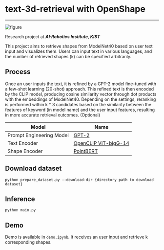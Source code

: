 # text-3d-retrieval with OpenShape
---
![figure](https://github.com/user-attachments/assets/9fa9cd58-ef7c-4cc9-9c69-cdb0ed2bdbb1)



Research project at **_AI·Robotics Institute, KIST_**

This project aims to retrieve shapes from ModelNet40 based on user text input and visualizes them. Users can input text in various languages, and the number of retrieved shapes (k) can be specified arbitrarily.


## Process
Once an user inputs the text, it is refined by a GPT-2 model fine-tuned with a few-shot learning (20-shot) approach. This refined text is then encoded by the CLIP model, producing cosine similarity vector through dot products with the embeddings of ModelNet40. 
Depending on the settings, reranking is performed within k * 3 candidates based on the similarity between the features of keyword (in model name) and the user input features, resulting in more accurate retrieval outcomes. (Optional)


  


| Model                    | Name                 |
|--------------------------|----------------------|
| Prompt Engineering Model | [GPT-2](https://huggingface.co/openai-community/gpt2)           |
| Text Encoder             | [OpenCLIP ViT-bigG-14](https://github.com/mlfoundations/open_clip) |
| Shape Encoder            | [PointBERT](https://github.com/Colin97/OpenShape_code)            |




## Download dataset
```
python prepare_dataset.py --download-dir {directory path to download dataset}
```



## Inference
```
python main.py
```



## Demo
Demo is available in ```demo.ipynb```. It receives an user input and retrieve k corresponding shapes.

